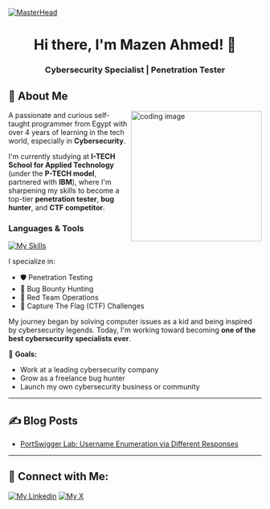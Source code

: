 [![MasterHead](https://i.postimg.cc/hGCkSx39/linkedin-banner.png)](https://linkedin.com/in/mazenahmedmohamed)

<h1 align="center">Hi there, I'm Mazen Ahmed! 👋</h1>
<h3 align="center">Cybersecurity Specialist | Penetration Tester</h3>



## 🔐 About Me
<img align="right" alt="coding image" width="260" src="https://i.postimg.cc/yYV2SL4F/Flux-Dev-Image-is-a-digital-illustration-featuring-a-cartoonst-0.jpg">

A passionate and curious self-taught programmer from Egypt with over 4 years of learning in the tech world, especially in **Cybersecurity**.

I'm currently studying at **I-TECH School for Applied Technology** (under the **P-TECH model**, partnered with **IBM**), where I'm sharpening my skills to become a top-tier **penetration tester**, **bug hunter**, and **CTF competitor**.

<h3>Languages & Tools</h3>

[![My Skills](https://skillicons.dev/icons?i=bash,js,html,git,css,flutter,kali,python,php,mysql,cpp&perline=6)](https://skillicons.dev)

I specialize in:
- 🛡️ Penetration Testing  
- 🐞 Bug Bounty Hunting  
- 🎯 Red Team Operations  
- 🧠 Capture The Flag (CTF) Challenges  

My journey began by solving computer issues as a kid and being inspired by cybersecurity legends. Today, I'm working toward becoming **one of the best cybersecurity specialists ever**.

🎯 **Goals:**
- Work at a leading cybersecurity company  
- Grow as a freelance bug hunter  
- Launch my own cybersecurity business or community  

---

## ✍️ Blog Posts

<!-- BLOG-POST-LIST:START -->
- [PortSwigger Lab: Username Enumeration via Different Responses](https://medium.com/@m4zix/portswigger-lab-username-enumeration-via-different-responses-3720eaf61e82?source=rss-15e309268605------2)
<!-- BLOG-POST-LIST:END -->

---

## 🤝 Connect with Me:


  [![My Linkedin](https://skillicons.dev/icons?i=linkedin)](https://linkedin.com/in/mazenahmedmohamed)
  [![My X](https://skillicons.dev/icons?i=twitter)](https://twitter.com/MazenAhm3d)

